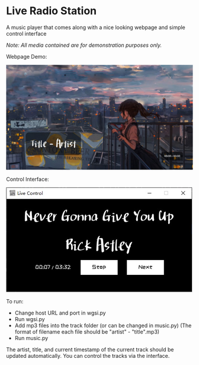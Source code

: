 # Live Radio Station
A music player that comes along with a nice looking webpage and simple control interface

_Note: All media contained are for demonstration purposes only._

Webpage Demo:

![webpage](https://raw.githubusercontent.com/DanielZ818/Live-Radio-Station/main/demo.jpg)

Control Interface:

![interface](https://raw.githubusercontent.com/DanielZ818/Live-Radio-Station/main/control%20interface.jpg)


To run:
- Change host URL and port in wgsi.py
- Run wgsi.py
- Add mp3 files into the track folder (or can be changed in music.py) (The format of filename each file should be "artist" - "title".mp3)
- Run music.py

The artist, title, and current timestamp of the current track should be updated automatically.
You can control the tracks via the interface.
